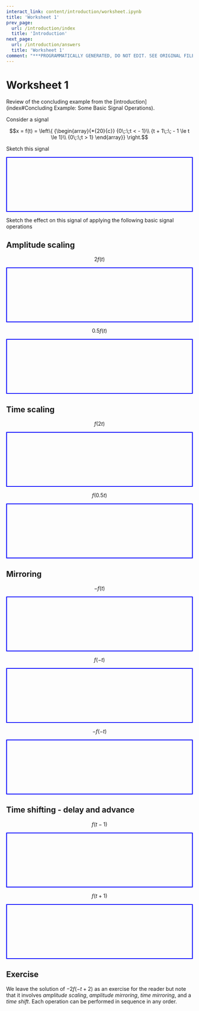 ```yaml
---
interact_link: content/introduction/worksheet.ipynb
title: 'Worksheet 1'
prev_page:
  url: /introduction/index
  title: 'Introduction'
next_page:
  url: /introduction/answers
  title: 'Worksheet 1'
comment: "***PROGRAMMATICALLY GENERATED, DO NOT EDIT. SEE ORIGINAL FILES IN /content***"
---
```


# Worksheet 1

Review of the concluding example from the [introduction](index#Concluding Example: Some Basic Signal Operations).

Consider a signal 

$$x = f(t) = \left\{ {\begin{array}{*{20}{c}}
{0\;:\;t <  - 1}\\
{t + 1\;:\; - 1 \le t \le 1}\\
{0\;:\;t > 1}
\end{array}} \right.$$

Sketch this signal

<pre style="border: 2px solid blue">









</pre>

Sketch the effect on this signal of applying the following basic signal operations

## Amplitude scaling

$$2f(t)$$

<pre style="border: 2px solid blue">









</pre>

$$0.5 f(t)$$

<pre style="border: 2px solid blue">









</pre>

## Time scaling

$$f(2t)$$

<pre style="border: 2px solid blue">









</pre>

$$f(0.5 t)$$

<pre style="border: 2px solid blue">









</pre>

## Mirroring

$$-f(t)$$

<pre style="border: 2px solid blue">









</pre>

$$f(-t)$$

<pre style="border: 2px solid blue">









</pre>

$$-f(-t)$$

<pre style="border: 2px solid blue">









</pre>

## Time shifting - delay and advance

$$f(t - 1)$$

<pre style="border: 2px solid blue">









</pre>

$$f(t + 1)$$

<pre style="border: 2px solid blue">









</pre>

## Exercise

We leave the solution of $-2f(-t+2)$ as an exercise for the reader but note that it involves *amplitude scaling*, *amplitude mirroring*, *time mirroring*, and a *time shift*. Each operation can be performed in sequence in any order.
